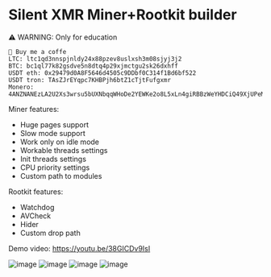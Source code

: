 # Silent XMR Miner+Rootkit builder
⚠️ WARNING: Only for education

```
🍵 Buy me a coffe
LTC: ltc1qd3nnspjnldy24x88pzev8uslxsh3m08sjyj3j2 
BTC: bc1ql77k82gsdve5n8dtq4p29xjmctgu2sk26dxhff 
USDT eth: 0x29479d0A8F5646d4505c9DDbf0C314f1Bd6bf522 
USDT tron: TAsZJrEYqpc7KHBPjh6btZ1cTjtFufgxmr 
Monero: 4ANZNANEzLA2U2Xs3wrsu5bUXNbqqWHoDe2YEWKe2o8L5xLn4giRBBzWeYHDCiQ49XjUPeMB4bmZaD7zyAob7AEcAzcDLCF
 ```

Miner features:
  - Huge pages support
  - Slow mode support
  - Work only on idle mode
  - Workable threads settings
  - Init threads settings
  - CPU priority settings
  - Custom path to modules

Rootkit features:
  - Watchdog
  - AVCheck
  - Hider
  - Custom drop path

Demo video:
https://youtu.be/38GICDv9IsI

![image](https://github.com/user-attachments/assets/aed266ca-5493-436d-8e47-5d691746acfc)
![image](https://github.com/user-attachments/assets/68eb4563-90b7-420a-99bd-202b8a8b860a)
![image](https://github.com/user-attachments/assets/f6639988-7bac-439b-8cbc-d888bc685380)
![image](https://github.com/user-attachments/assets/878fd59d-7fcd-434b-b0c5-748a2e2274d5)

